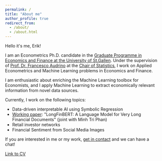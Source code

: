 ```yaml
---
permalink: /
title: "About me"
author_profile: true
redirect_from: 
  - /about/
  - /about.html
---
```


Hello it's me, Erik!

I am an Econometrics Ph.D. candidate in the [Graduate Programme in Economics and Finance at the University of St.Gallen](https://www.unisg.ch/en/research/phd/graduate-programme-in-economics-and-finance-gpef/). 
Under the supervision of [Prof. Dr. Francesco Audrino](https://www.linkedin.com/in/francescoaudrino/) at the [Chair of Statistics](https://www.unisg.ch/de/universitaet/schools/school-of-economics-and-political-science-seps-hsg/ueber-die-seps/institute-fachbereiche-und-center/fachbereich-mathematik-und-statistik/chair-of-statistics/), I work on Applied Econometrics and Machine Learning problems in Economics and Finance.

I am enthusiastic about enriching the Machine Learning toolbox for Economists, and I apply Machine Learning to extract economically relevant information from novel data sources.

Currently, I work on the following topics:
- Data-driven interpretable AI using Symbolic Regression
- [Working paper](https://www.alexandria.unisg.ch/handle/20.500.14171/119138): "LongFinBERT: A Language Model for Very Long Financial Documents" (joint with Minh Tri Phan)
- Retail investor networks
- Financial Sentiment from Social Media Images 

If you are interested in me or my work, [get in contact](mailto:erik-jan.senn@unisg.ch) and we can have a chat!

[Link to CV](https://eriksenn.github.io/files/cv_erikjansenn.pdf)
